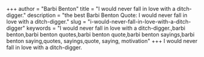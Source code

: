 +++
author = "Barbi Benton"
title = "I would never fall in love with a ditch-digger."
description = "the best Barbi Benton Quote: I would never fall in love with a ditch-digger."
slug = "i-would-never-fall-in-love-with-a-ditch-digger"
keywords = "I would never fall in love with a ditch-digger.,barbi benton,barbi benton quotes,barbi benton quote,barbi benton sayings,barbi benton saying,quotes, sayings,quote, saying, motivation"
+++
I would never fall in love with a ditch-digger.
